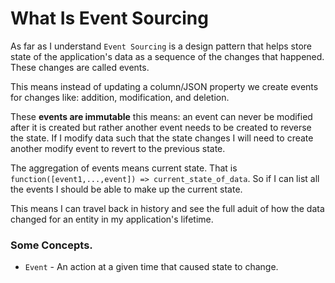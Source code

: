 # What Is Event Sourcing
As far as I understand `Event Sourcing` is a design pattern that helps store state of the application's data as a sequence of the changes that happened. These changes are called events.

This means instead of updating a column/JSON property we create events for changes like: addition, modification, and deletion. 

These **events are immutable** this means: an event can never be modified after it is created but rather another event needs to be created to reverse the state. If I modify data such that the state changes I will need to create another modify event to revert to the previous state.

The aggregation of events means current state. That is `function([event1,...,event]) => current_state_of_data`. So if I can list all the events I should be able to make up the current state.

This means I can travel back in history and see the full aduit of how the data changed for an entity in my application's lifetime.

### Some Concepts.

- `Event` - An action at a given time that caused state to change.